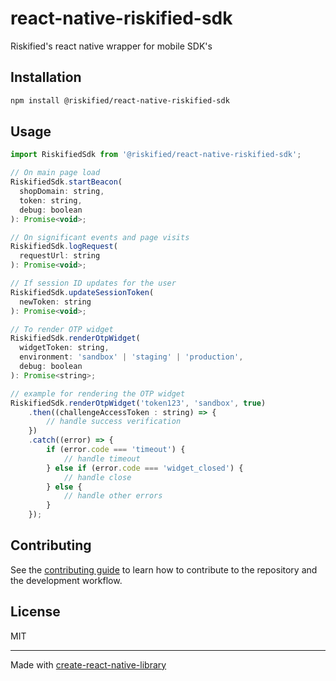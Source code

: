 # react-native-riskified-sdk

Riskified's react native wrapper for mobile SDK's 

## Installation

```sh
npm install @riskified/react-native-riskified-sdk
```

## Usage

```js
import RiskifiedSdk from '@riskified/react-native-riskified-sdk';

// On main page load
RiskifiedSdk.startBeacon(
  shopDomain: string,
  token: string,
  debug: boolean
): Promise<void>;

// On significant events and page visits
RiskifiedSdk.logRequest(
  requestUrl: string
): Promise<void>;

// If session ID updates for the user
RiskifiedSdk.updateSessionToken(
  newToken: string
): Promise<void>;

// To render OTP widget
RiskifiedSdk.renderOtpWidget(
  widgetToken: string,
  environment: 'sandbox' | 'staging' | 'production',
  debug: boolean
): Promise<string>;

// example for rendering the OTP widget
RiskifiedSdk.renderOtpWidget('token123', 'sandbox', true)
    .then((challengeAccessToken : string) => {
        // handle success verification
    })
    .catch((error) => {
        if (error.code === 'timeout') {
            // handle timeout
        } else if (error.code === 'widget_closed') {
            // handle close
        } else {
            // handle other errors
        }
    });

```

## Contributing

See the [contributing guide](CONTRIBUTING.md) to learn how to contribute to the repository and the development workflow.

## License

MIT

---

Made with [create-react-native-library](https://github.com/callstack/react-native-builder-bob)
